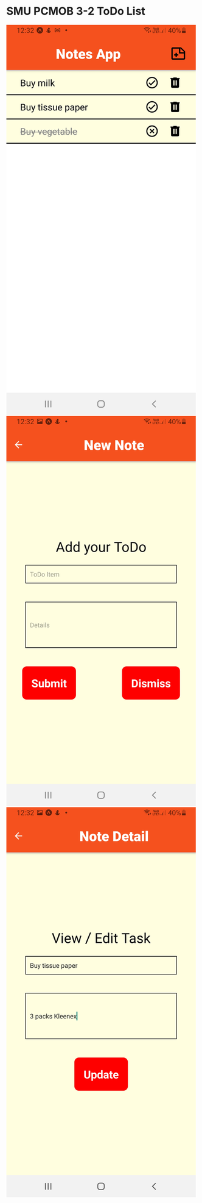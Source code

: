# SMU PCMOB 3-2 ToDo List #
![Screenshot 1](https://github.com/weihong1988/ToDoList/blob/main/screenshots/app_1.jpg?raw=true)
![Screenshot 2](https://github.com/weihong1988/ToDoList/blob/main/screenshots/app_2.jpg?raw=true)
![Screenshot 3](https://github.com/weihong1988/ToDoList/blob/main/screenshots/app_3.jpg?raw=true)
